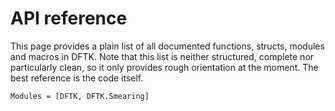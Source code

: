 # API reference

This page provides a plain list of all documented functions, structs,
modules and macros in DFTK. Note that this list is neither structured,
complete nor particularly clean, so it only provides rough orientation
at the moment. The best reference is the code itself.

```@autodocs
Modules = [DFTK, DFTK.Smearing]
```
